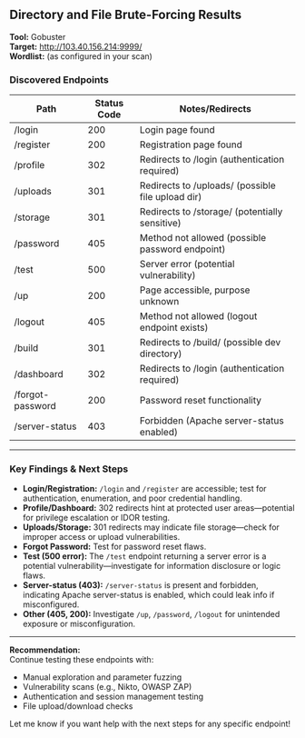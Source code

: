## Directory and File Brute-Forcing Results

**Tool:** Gobuster  
**Target:** http://103.40.156.214:9999/  
**Wordlist:** (as configured in your scan)

### Discovered Endpoints

| Path              | Status Code | Notes/Redirects                                    |
|-------------------|-------------|----------------------------------------------------|
| /login            | 200         | Login page found                                   |
| /register         | 200         | Registration page found                            |
| /profile          | 302         | Redirects to /login (authentication required)      |
| /uploads          | 301         | Redirects to /uploads/ (possible file upload dir)  |
| /storage          | 301         | Redirects to /storage/ (potentially sensitive)     |
| /password         | 405         | Method not allowed (possible password endpoint)    |
| /test             | 500         | Server error (potential vulnerability)             |
| /up               | 200         | Page accessible, purpose unknown                   |
| /logout           | 405         | Method not allowed (logout endpoint exists)        |
| /build            | 301         | Redirects to /build/ (possible dev directory)      |
| /dashboard        | 302         | Redirects to /login (authentication required)      |
| /forgot-password  | 200         | Password reset functionality                       |
| /server-status    | 403         | Forbidden (Apache server-status enabled)           |

---

### **Key Findings & Next Steps**

- **Login/Registration:** `/login` and `/register` are accessible; test for authentication, enumeration, and poor credential handling.
- **Profile/Dashboard:** 302 redirects hint at protected user areas—potential for privilege escalation or IDOR testing.
- **Uploads/Storage:** 301 redirects may indicate file storage—check for improper access or upload vulnerabilities.
- **Forgot Password:** Test for password reset flaws.
- **Test (500 error):** The `/test` endpoint returning a server error is a potential vulnerability—investigate for information disclosure or logic flaws.
- **Server-status (403):** `/server-status` is present and forbidden, indicating Apache server-status is enabled, which could leak info if misconfigured.
- **Other (405, 200):** Investigate `/up`, `/password`, `/logout` for unintended exposure or misconfiguration.

---

**Recommendation:**  
Continue testing these endpoints with:
- Manual exploration and parameter fuzzing
- Vulnerability scans (e.g., Nikto, OWASP ZAP)
- Authentication and session management testing
- File upload/download checks

Let me know if you want help with the next steps for any specific endpoint!